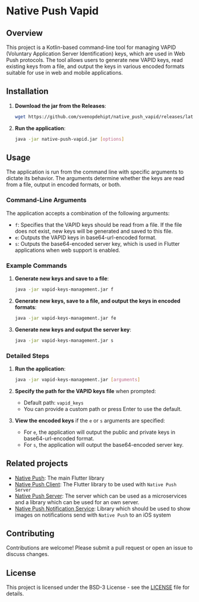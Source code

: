 # Native Push Vapid

## Overview

This project is a Kotlin-based command-line tool for managing VAPID (Voluntary Application Server Identification) keys, which are used in Web Push protocols. The tool allows users to generate new VAPID keys, read existing keys from a file, and output the keys in various encoded formats suitable for use in web and mobile applications.
## Installation

1. **Download the jar from the Releases**:
   ```bash
   wget https://github.com/svenopdehipt/native_push_vapid/releases/latest/download/native-push-vapid.jar
   ```

2. **Run the application**:
   ```bash
   java -jar native-push-vapid.jar [options]
   ```

## Usage

The application is run from the command line with specific arguments to dictate its behavior. The arguments determine whether the keys are read from a file, output in encoded formats, or both.

### Command-Line Arguments

The application accepts a combination of the following arguments:

- `f`: Specifies that the VAPID keys should be read from a file. If the file does not exist, new keys will be generated and saved to this file.
- `e`: Outputs the VAPID keys in base64-url-encoded format.
- `s`: Outputs the base64-encoded server key, which is used in Flutter applications when web support is enabled.

### Example Commands

1. **Generate new keys and save to a file**:
   ```bash
   java -jar vapid-keys-management.jar f
   ```

2. **Generate new keys, save to a file, and output the keys in encoded formats**:
   ```bash
   java -jar vapid-keys-management.jar fe
   ```

3. **Generate new keys and output the server key**:
   ```bash
   java -jar vapid-keys-management.jar s
   ```

### Detailed Steps

1. **Run the application**:
   ```bash
   java -jar vapid-keys-management.jar [arguments]
   ```

2. **Specify the path for the VAPID keys file** when prompted:
   - Default path: `vapid_keys`
   - You can provide a custom path or press Enter to use the default.

3. **View the encoded keys** if the `e` or `s` arguments are specified:
   - For `e`, the application will output the public and private keys in base64-url-encoded format.
   - For `s`, the application will output the base64-encoded server key.

## Related projects

- [Native Push](https://github.com/Native-Push/native_push): The main Flutter library
- [Native Push Client](https://github.com/Native-Push/native_push_client): The Flutter library to be used with `Native Push Server`
- [Native Push Server](https://github.com/Native-Push/native_push_server): The server which can be used as a microservices and a
  library which can be used for an own server.
- [Native Push Notification Service](https://github.com/Native-Push/native_push_notification_service): Library which should be used to show images on notifications send with
  `Native Push` to an iOS system

## Contributing

Contributions are welcome! Please submit a pull request or open an issue to discuss changes.

## License

This project is licensed under the BSD-3 License - see the [LICENSE](LICENSE.md) file for details.
